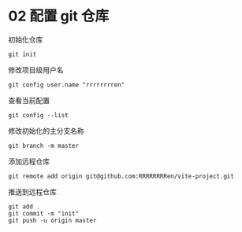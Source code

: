 # 02 配置 git 仓库

初始化仓库

```shell
git init
```

修改项目级用户名

```shell
git config user.name "rrrrrrrren"
```

查看当前配置

```shell
git config --list
```

修改初始化的主分支名称

```shell
git branch -m master
```

添加远程仓库

```shell
git remote add origin git@github.com:RRRRRRRRen/vite-project.git
```

推送到远程仓库

```shell
git add .
git commit -m "init"
git push -u origin master
```

